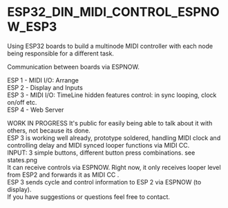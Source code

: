 # ESP32_DIN_MIDI_CONTROL_ESPNOW_ESP3

Using ESP32 boards to build a multinode MIDI controller with each node being responsible for a different task. 

Communication between boards via ESPNOW.

ESP 1 - MIDI I/O: Arrange <br>
ESP 2 - Display and Inputs <br>
ESP 3 - MIDI I/O: TimeLine hidden features control: in sync looping, clock on/off etc. <br>
ESP 4 - Web Server <br>

WORK IN PROGRESS
It's public for easily being able to talk about it with others, not because its done. <br>
ESP 3 is working well already, prototype soldered, handling MIDI clock and controlling delay and MIDI synced looper functions via MIDI CC.<br>
INPUT: 3 simple buttons, different button press combinations. see states.png <br>
It can receive controls via ESPNOW. Right now, it only receives looper level from ESP2 and forwards it as MIDI CC .<br>
ESP 3 sends cycle and control information to ESP 2 via ESPNOW (to display). <br>
If you have suggestions or questions feel free to contact.
